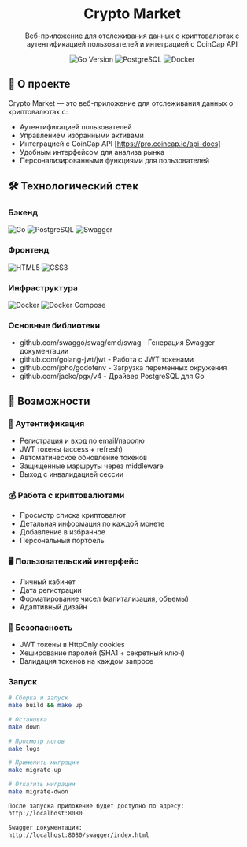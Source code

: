 <div align="center">
  <h1>Crypto Market</h1>
  <p>Веб-приложение для отслеживания данных о криптовалютах с аутентификацией пользователей и интеграцией с CoinCap API</p>
  
  <img src="https://img.shields.io/badge/Go-1.21+-00ADD8?style=for-the-badge&logo=go" alt="Go Version">
  <img src="https://img.shields.io/badge/PostgreSQL-13+-4169E1?style=for-the-badge&logo=postgresql" alt="PostgreSQL">
  <img src="https://img.shields.io/badge/Docker-2.5+-2496ED?style=for-the-badge&logo=docker" alt="Docker">
</div>

## 🚀 О проекте

Crypto Market — это веб-приложение для отслеживания данных о криптовалютах с:
- Аутентификацией пользователей
- Управлением избранными активами 
- Интеграцией с CoinCap API [https://pro.coincap.io/api-docs]
- Удобным интерфейсом для анализа рынка
- Персонализированными функциями для пользователей

## 🛠 Технологический стек

### Бэкенд
<div>
  <img src="https://img.shields.io/badge/Go-00ADD8?style=flat-square&logo=go&logoColor=white" alt="Go">
  <img src="https://img.shields.io/badge/PostgreSQL-4169E1?style=flat-square&logo=postgresql&logoColor=white" alt="PostgreSQL">
  <img src="https://img.shields.io/badge/Swagger-85EA2D?style=flat-square&logo=swagger&logoColor=black" alt="Swagger">
</div>

### Фронтенд
<div>
  <img src="https://img.shields.io/badge/HTML5-E34F26?style=flat-square&logo=html5&logoColor=white" alt="HTML5">
  <img src="https://img.shields.io/badge/CSS3-1572B6?style=flat-square&logo=css3&logoColor=white" alt="CSS3">
</div>

### Инфраструктура
<div>
  <img src="https://img.shields.io/badge/Docker-2496ED?style=flat-square&logo=docker&logoColor=white" alt="Docker">
  <img src="https://img.shields.io/badge/Docker_Compose-2496ED?style=flat-square&logo=docker&logoColor=white" alt="Docker Compose">
</div>

### Основные библиотеки
- github.com/swaggo/swag/cmd/swag - Генерация Swagger документации
- github.com/golang-jwt/jwt - Работа с JWT токенами
- github.com/joho/godotenv - Загрузка переменных окружения
- github.com/jackc/pgx/v4 - Драйвер PostgreSQL для Go

## 🌟 Возможности

### 🔐 Аутентификация
- Регистрация и вход по email/паролю
- JWT токены (access + refresh)
- Автоматическое обновление токенов
- Защищенные маршруты через middleware
- Выход с инвалидацией сессии

### 💰 Работа с криптовалютами
- Просмотр списка криптовалют
- Детальная информация по каждой монете
- Добавление в избранное
- Персональный портфель

### 🖥 Пользовательский интерфейс
- Личный кабинет
- Дата регистрации
- Форматирование чисел (капитализация, объемы)
- Адаптивный дизайн

### 🔐 Безопасность
- JWT токены в HttpOnly cookies
- Хеширование паролей (SHA1 + секретный ключ)
- Валидация токенов на каждом запросе


### Запуск
```bash
# Сборка и запуск
make build && make up

# Остановка
make down

# Просмотр логов
make logs

# Применить миграции
make migrate-up

# Откатить миграции
make migrate-dwon

После запуска приложение будет доступно по адресу:
http://localhost:8080

Swagger документация:
http://localhost:8080/swagger/index.html

